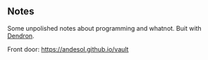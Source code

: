 ## Notes

Some unpolished notes about programming and whatnot. Buit with [Dendron](https://www.dendron.so/).

Front door: https://andesol.github.io/vault
